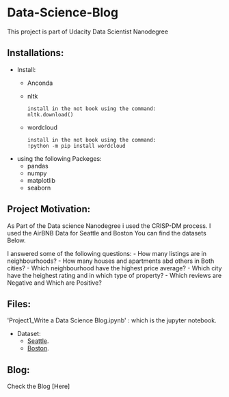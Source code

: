 # Data-Science-Blog
This project is part of Udacity Data Scientist Nanodegree 

## Installations:
  - Install:
    - Anconda
    - nltk
    
          install in the not book using the command:
          nltk.download()
        
    - wordcloud
    
          install in the not book using the command:
          !python -m pip install wordcloud
    
  - using the following Packeges:
    - pandas
    - numpy
    - matplotlib
    - seaborn
## Project Motivation:
   As Part of the Data science Nanodegree i used the CRISP-DM process. I used the AirBNB Data for Seattle and Boston You can find the datasets Below.
    
   I answered some of the following questions:
      - How many listings are in neighbourhoods?
      - How many houses and apartments abd others in Both cities?
      - Which neighbourhood have the highest price average?
      - Which city have the heighest rating and in which type of property?
      - Which reviews are Negative and Which are Positive?
## Files:
'Project1_Write a Data Science Blog.ipynb' : which is the jupyter notebook. 

   - Dataset:
      - [Seattle](https://www.kaggle.com/airbnb/seattle/data).
      - [Boston](https://www.kaggle.com/airbnb/boston).
## Blog:
Check the Blog [Here]

